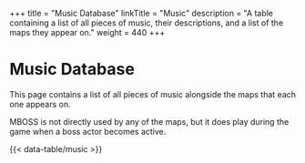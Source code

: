 +++
title = "Music Database"
linkTitle = "Music"
description = "A table containing a list of all pieces of music, their descriptions, and a list of the maps they appear on."
weight = 440
+++

# Music Database

This page contains a list of all pieces of music alongside the maps that each one appears on.

MBOSS is not directly used by any of the maps, but it does play during the game when a boss actor becomes active.

{{< data-table/music >}}
